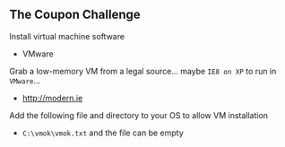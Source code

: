 ## The Coupon Challenge


Install virtual machine software
- VMware

Grab a low-memory VM from a legal source... maybe `IE8 on XP` to run in `VMware`...
- http://modern.ie

Add the following file and directory to your OS to allow VM installation <br>
-  `C:\vmok\vmok.txt` and the file can be empty



